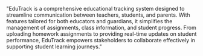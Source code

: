 "EduTrack is a comprehensive educational tracking system designed to streamline communication between teachers, students, and parents. With features tailored for both educators and guardians, it simplifies the management of assignments, class information, and student progress. From uploading homework assignments to providing real-time updates on student performance, EduTrack empowers stakeholders to collaborate effectively in supporting student learning journeys."